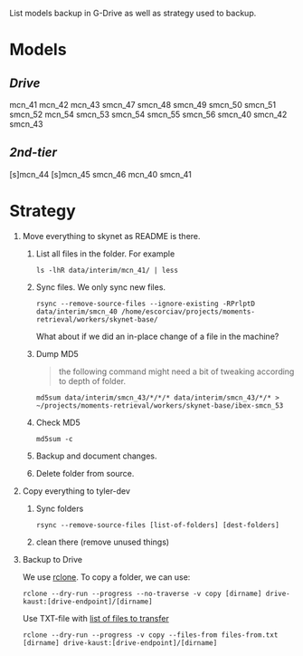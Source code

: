 List models backup in G-Drive as well as strategy used to backup.

# Models

## _Drive_

mcn_41
mcn_42
mcn_43
smcn_47
smcn_48
smcn_49
smcn_50
smcn_51
smcn_52
mcn_54
smcn_53
smcn_54
smcn_55
smcn_56
smcn_40
smcn_42
smcn_43

## _2nd-tier_

[s]mcn_44
[s]mcn_45
smcn_46
mcn_40
smcn_41

# Strategy

1. Move everything to skynet as README is there.

    1. List all files in the folder. For example

        `ls -lhR data/interim/mcn_41/ | less`

    1. Sync files. We only sync new files.

        `rsync --remove-source-files --ignore-existing -RPrlptD data/interim/smcn_40 /home/escorciav/projects/moments-retrieval/workers/skynet-base/`

        What about if we did an in-place change of a file in the machine?

    1. Dump MD5

        > the following command might need a bit of tweaking according to depth of folder.

        `md5sum data/interim/smcn_43/*/*/* data/interim/smcn_43/*/* > ~/projects/moments-retrieval/workers/skynet-base/ibex-smcn_53`

    1. Check MD5

        `md5sum -c`

    1. Backup and document changes.

    1. Delete folder from source.

2. Copy everything to tyler-dev

    1. Sync folders

        `rsync --remove-source-files [list-of-folders] [dest-folders]`

    1. clean there (remove unused things)

3. Backup to Drive

    We use [rclone](https://rclone.org/drive/). To copy a folder, we can use:

    `rclone --dry-run --progress --no-traverse -v copy [dirname] drive-kaust:[drive-endpoint]/[dirname]`

    Use TXT-file with [list of files to transfer](https://rclone.org/filtering/#files-from-read-list-of-source-file-names)

    `rclone --dry-run --progress -v copy --files-from files-from.txt [dirname] drive-kaust:[drive-endpoint]/[dirname]`